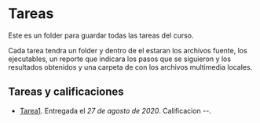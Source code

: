 # Tareas

Este es un folder para guardar todas las tareas del curso. 

Cada tarea tendra un folder y dentro de el estaran los archivos fuente, los ejecutables, un reporte que indicara los pasos que se siguieron y los resultados obtenidos y una carpeta de con los archivos multimedia locales. 

## Tareas y calificaciones

- [Tarea1](T1/T1-BRC-Reporte.ipynb). Entregada el _27 de agosto de 2020_. Calificacion --.

